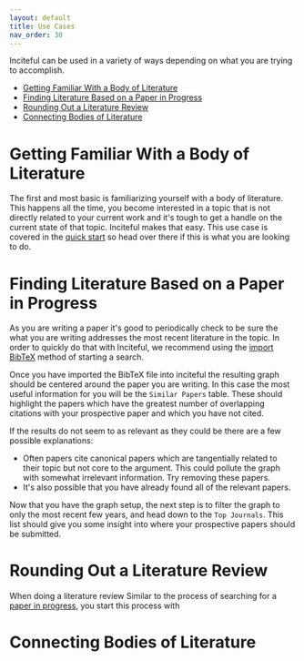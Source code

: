 ```yaml
---
layout: default
title: Use Cases
nav_order: 30
---
```

Inciteful can be used in a variety of ways depending on what you are trying to accomplish. 

- [Getting Familiar With a Body of Literature](#getting-familiar-with-a-body-of-literature)
- [Finding Literature Based on a Paper in Progress](#finding-literature-based-on-a-paper-in-progress)
- [Rounding Out a Literature Review](#rounding-out-a-literature-review)
- [Connecting Bodies of Literature](#connecting-bodies-of-literature)

# Getting Familiar With a Body of Literature
The first and most basic is familiarizing yourself with a body of literature.  This happens all the time, you become interested in a topic that is not directly related to your current work and it's tough to get a handle on the current state of that topic.  Inciteful makes that easy.  This use case is covered in the [quick start](quick-start.md) so head over there if this is what you are looking to do.  

# Finding Literature Based on a Paper in Progress
As you are writing a paper it's good to periodically check to be sure the what you are writing addresses the most recent literature in the topic.  In order to quickly do that with Inciteful, we recommend using the [import BibTeX](power-users#importing-into-inciteful) method of starting a search.  

Once you have imported the BibTeX file into inciteful the resulting graph should be centered around the paper you are writing.  In this case the most useful information for you will be the `Similar Papers` table.  These should highlight the papers which have the greatest number of overlapping citations with your prospective paper and which you have not cited.  

If the results do not seem to as relevant as they could be there are a few possible explanations:

* Often papers cite canonical papers which are tangentially related to their topic but not core to the argument.  This could pollute the graph with somewhat irrelevant information.  Try removing these papers. 
* It's also possible that you have already found all of the relevant papers.  

Now that you have the graph setup, the next step is to filter the graph to only the most recent few years, and head down to the `Top Journals`.  This list should give you some insight into where your prospective papers should be submitted.  

# Rounding Out a Literature Review
When doing a literature review 
Similar to the process of searching for a [paper in progress](#finding-literature-based-on-a-paper-in-progress), you start this process with 

# Connecting Bodies of Literature